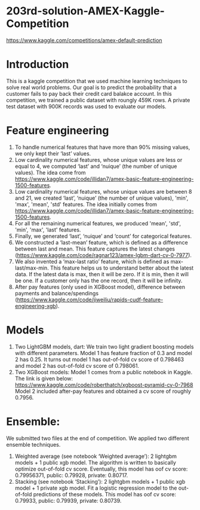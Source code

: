 # 203rd-solution-AMEX-Kaggle-Competition
https://www.kaggle.com/competitions/amex-default-prediction

# Introduction
This is a kaggle competition that we used machine learning techniques to solve real world problems. Our goal is to predict the probability that a customer fails to pay back their credit card balakce account. In this competition, we trained a public dataset with roungly 459K rows. A private test dataset with 900K records was used to evaluate our models. 
 
# Feature engineering
1.	To handle numerical features that have more than 90% missing values, we only kept their ‘last’ values.
2.	Low cardinality numerical features, whose unique values are less or equal to 4, we computed ‘last’ and ‘nuique’ (the number of unique values). The idea come from https://www.kaggle.com/code/illidan7/amex-basic-feature-engineering-1500-features. 
3.	Low cardinality numerical features, whose unique values are between 8 and 21, we created ‘last’, ‘nuique’ (the number of unique values), 'min', 'max', 'mean', 'std' features. The idea initially comes from https://www.kaggle.com/code/illidan7/amex-basic-feature-engineering-1500-features. 
4.	For all the remaining numerical features, we produced 'mean', 'std', 'min', 'max', 'last' features.
5.	Finally, we generated ‘last’, ‘nuique’ and ‘count’ for categorical features. 
6.	We constructed a ‘last-mean’ feature, which is defined as a difference between last and mean. This feature captures the latest changes (https://www.kaggle.com/code/ragnar123/amex-lgbm-dart-cv-0-7977). 
7.	We also invented a ‘max-last ratio’ feature, which is defined as max-last/max-min. This feature helps us to understand better about the latest data. If the latest data is max, then it will be zero. If it is min, then it will be one. If a customer only has the one record, then it will be infinity. 
8.	After pay features (only used in XGBoost model), difference between payments and balance/spendings (https://www.kaggle.com/code/jiweiliu/rapids-cudf-feature-engineering-xgb).

# Models
1.	Two LightGBM models, dart: We train two light gradient boosting models with different parameters. Model 1 has feature fraction of 0.3 and model 2 has 0.25.  It turns out model 1 has out-of-fold cv score of 0.798463 and model 2 has out-of-fold cv score of 0.798061. 
2.	Two XGBoost models: Model 1 comes from a public notebook in Kaggle. The link is given below:
https://www.kaggle.com/code/roberthatch/xgboost-pyramid-cv-0-7968
Model 2 included after-pay features and obtained a cv score of roughly 0.7956. 

# Ensemble:
We submitted two files at the end of competition. We applied two different ensemble techniques. 
1.	Weighted average (see notebook ‘Weighted average’): 2 lightgbm models + 1 public xgb model. The algorithm is written to basically optimize out-of-fold cv score. Eventually, this model has oof cv score: 0.79956371, public: 0.79928, private: 0.80717.
2.	Stacking (see notebook ‘Stacking’): 2 lightgbm models + 1 public xgb model + 1 private xgb model. Fit a logistic regression model to the out-of-fold predictions of these models. This model has oof cv score: 0.79933, public: 0.79939, private: 0.80739. 



